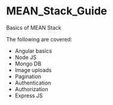 # MEAN_Stack_Guide

Basics of MEAN Stack 

The following are covered: 

* Angular basics
* Node JS
* Mongo DB
* Image uploads
* Pagination
* Authentication
* Authorization
* Express JS
